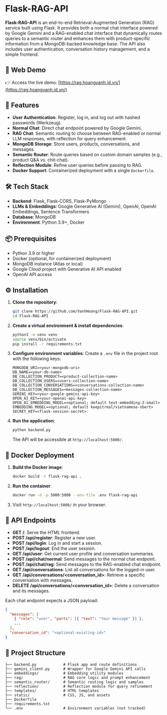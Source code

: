 # Flask-RAG-API

**Flask-RAG-API** is an end-to-end Retrieval-Augmented Generation (RAG) service built using Flask. It provides both a normal chat interface powered by Google Gemini and a RAG-enabled chat interface that dynamically routes queries to a semantic router and enhances them with product-specific information from a MongoDB-backed knowledge base. The API also includes user authentication, conversation history management, and a simple frontend.

## 🔗 Web Demo

👉 Access the live demo: [https://rag.hoangvanh.id.vn/](https://rag.hoangvanh.id.vn/)


## 🚀 Features

* **User Authentication**: Register, log in, and log out with hashed passwords (Werkzeug).
* **Normal Chat**: Direct chat endpoint powered by Google Gemini.
* **RAG Chat**: Semantic routing to choose between RAG-enabled or normal LLM responses, with reflection for query enhancement.
* **MongoDB Storage**: Store users, products, conversations, and messages.
* **Semantic Router**: Route queries based on custom domain samples (e.g., product Q\&A vs. chit-chat).
* **Reflection Module**: Refine user queries before passing to RAG.
* **Docker Support**: Containerized deployment with a single `Dockerfile`.

## 🛠️ Tech Stack

* **Backend**: Flask, Flask-CORS, Flask-PyMongo
* **LLMs & Embeddings**: Google Generative AI (Gemini), OpenAI, OpenAI Embeddings, Sentence Transformers
* **Database**: MongoDB
* **Environment**: Python 3.9+, Docker

## 📦 Prerequisites

* Python 3.9 or higher
* Docker (optional, for containerized deployment)
* MongoDB instance (Atlas or local)
* Google Cloud project with Generative AI API enabled
* OpenAI API access

## ⚙️ Installation

1. **Clone the repository**:

   ```bash
   git clone https://github.com/VanhHoang/Flask-RAG-API.git
   cd Flask-RAG-API
   ```

2. **Create a virtual environment & install dependencies**:

   ```bash
   python3 -m venv venv
   source venv/bin/activate
   pip install -r requirements.txt
   ```

3. **Configure environment variables**:
   Create a `.env` file in the project root with the following keys:

   ```dotenv
   MONGODB_URI=<your-mongodb-uri>
   DB_NAME=<your-db-name>
   DB_COLLECTION_PRODUCT=<product-collection-name>
   DB_COLLECTION_USERS=<users-collection-name>
   DB_COLLECTION_CONVERSATIONS=<conversations-collection-name>
   DB_COLLECTION_MESSAGES=<messages-collection-name>
   GEMINI_KEY=<your-google-gemini-api-key>
   OPEN_AI_KEY=<your-openai-api-key>
   OPEN_AI_EMBEDDING_MODEL=<optional; default text-embedding-3-small>
   EMBEDDING_MODEL=<optional; default keepitreal/vietnamese-sbert>
   SECRET_KEY=<flask-session-secret>
   ```

4. **Run the application**:

   ```bash
   python backend.py
   ```

   The API will be accessible at `http://localhost:5000/`.

## 🐳 Docker Deployment

1. **Build the Docker image**:

   ```bash
   docker build -t flask-rag-api .
   ```

2. **Run the container**:

   ```bash
   docker run -d -p 5000:5000 --env-file .env flask-rag-api
   ```

3. Visit `http://localhost:5000/` in your browser.

## 📑 API Endpoints

* **GET /**: Serve the HTML frontend.
* **POST /api/register**: Register a new user.
* **POST /api/login**: Log in and start a session.
* **POST /api/logout**: End the user session.
* **GET /api/user**: Get current user profile and conversation summaries.
* **POST /api/chat/normal**: Send messages to the normal chat endpoint.
* **POST /api/chat/rag**: Send messages to the RAG-enabled chat endpoint.
* **GET /api/conversations**: List all conversations for the logged-in user.
* **GET /api/conversations/\<conversation\_id>**: Retrieve a specific conversation with messages.
* **DELETE /api/conversations/\<conversation\_id>**: Delete a conversation and its messages.

Each chat endpoint expects a JSON payload:

```json
{
  "messages": [
    { "role": "user", "parts": [{ "text": "Your message" }] },
    ...
  ],
  "conversation_id": "<optional-existing-id>"
}
```

## 📂 Project Structure

```
├── backend.py            # Flask app and route definitions
├── gemini_client.py      # Wrapper for Google Gemini API calls
├── embeddings/           # Embedding utility modules
├── rag/                  # RAG core logic and prompt enhancement
├── semantic_router/      # Semantic routing logic and samples
├── reflection/           # Reflection module for query refinement
├── templates/            # HTML templates
├── static/               # CSS, JS, and assets
├── Dockerfile
├── requirements.txt
└── .env                  # Environment variables (not tracked)
```

